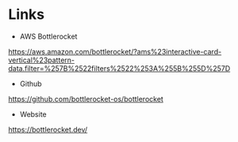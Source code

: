 # Links

- AWS Bottlerocket

<https://aws.amazon.com/bottlerocket/?ams%23interactive-card-vertical%23pattern-data.filter=%257B%2522filters%2522%253A%255B%255D%257D>

- Github

<https://github.com/bottlerocket-os/bottlerocket>

- Website

<https://bottlerocket.dev/>
